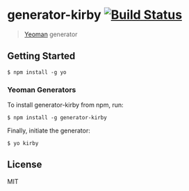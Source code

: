 # generator-kirby [![Build Status](https://secure.travis-ci.org/ilanbiala/generator-kirby.png?branch=master)](https://travis-ci.org/ilanbiala/generator-kirby)

> [Yeoman](http://yeoman.io) generator


## Getting Started

```
$ npm install -g yo
```

### Yeoman Generators

To install generator-kirby from npm, run:

```
$ npm install -g generator-kirby
```

Finally, initiate the generator:

```
$ yo kirby
```

## License

MIT
